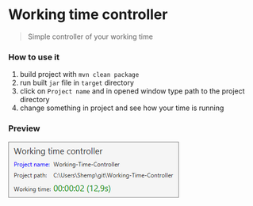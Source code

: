 # Working time controller
> Simple controller of your working time

### How to use it

1. build project with `mvn clean package`
2. run built `jar` file in `target` directory
3. click on `Project name` and in opened window type path to the project directory
4. change something in project and see how your time is running

### Preview
![prototype](screenshots/prototype.png)